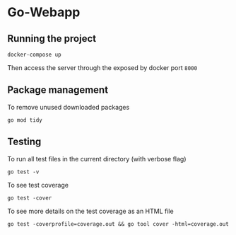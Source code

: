 # Go-Webapp

## Running the project

`docker-compose up`

Then access the server through the exposed by docker port `8000`

## Package management

To remove unused downloaded packages

`go mod tidy`

## Testing

To run all test files in the current directory (with verbose flag)

`go test -v`

To see test coverage

`go test -cover`

To see more details on the test coverage as an HTML file

`go test -coverprofile=coverage.out && go tool cover -html=coverage.out`
